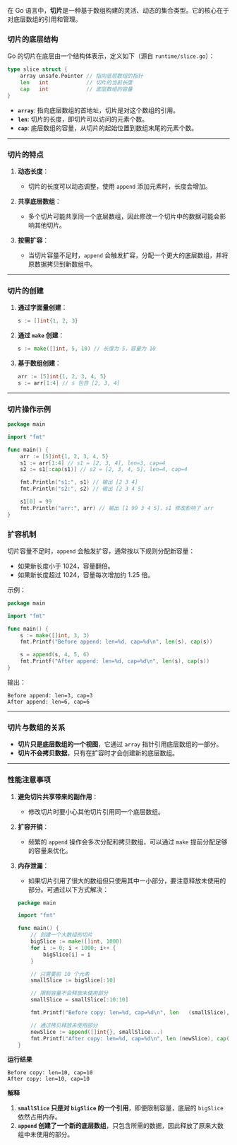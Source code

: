 在 Go 语言中，**切片**是一种基于数组构建的灵活、动态的集合类型。它的核心在于对底层数组的引用和管理。

### **切片的底层结构**

Go 的切片在底层由一个结构体表示，定义如下（源自 `runtime/slice.go`）：

```go
type slice struct {
    array unsafe.Pointer // 指向底层数组的指针
    len   int            // 切片的当前长度
    cap   int            // 底层数组的容量
}
```

- **`array`**: 指向底层数组的首地址，切片是对这个数组的引用。
- **`len`**: 切片的长度，即切片可以访问的元素个数。
- **`cap`**: 底层数组的容量，从切片的起始位置到数组末尾的元素个数。

---

### **切片的特点**

1. **动态长度**：
   - 切片的长度可以动态调整，使用 `append` 添加元素时，长度会增加。
   
2. **共享底层数组**：
   - 多个切片可能共享同一个底层数组，因此修改一个切片中的数据可能会影响其他切片。

3. **按需扩容**：
   - 当切片容量不足时，`append` 会触发扩容，分配一个更大的底层数组，并将原数据拷贝到新数组中。

---

### **切片的创建**

1. **通过字面量创建**：
   ```go
   s := []int{1, 2, 3}
   ```

2. **通过 `make` 创建**：
   ```go
   s := make([]int, 5, 10) // 长度为 5，容量为 10
   ```

3. **基于数组创建**：
   ```go
   arr := [5]int{1, 2, 3, 4, 5}
   s := arr[1:4] // s 包含 [2, 3, 4]
   ```

---

### **切片操作示例**

```go
package main

import "fmt"

func main() {
    arr := [5]int{1, 2, 3, 4, 5}
    s1 := arr[1:4] // s1 = [2, 3, 4], len=3, cap=4
    s2 := s1[:cap(s1)] // s2 = [2, 3, 4, 5], len=4, cap=4

    fmt.Println("s1:", s1) // 输出 [2 3 4]
    fmt.Println("s2:", s2) // 输出 [2 3 4 5]

    s1[0] = 99
    fmt.Println("arr:", arr) // 输出 [1 99 3 4 5]，s1 修改影响了 arr
}
```

### **扩容机制**

切片容量不足时，`append` 会触发扩容，通常按以下规则分配新容量：
- 如果新长度小于 1024，容量翻倍。
- 如果新长度超过 1024，容量每次增加约 1.25 倍。

示例：

```go
package main

import "fmt"

func main() {
    s := make([]int, 3, 3)
    fmt.Printf("Before append: len=%d, cap=%d\n", len(s), cap(s))

    s = append(s, 4, 5, 6)
    fmt.Printf("After append: len=%d, cap=%d\n", len(s), cap(s))
}
```

输出：
```
Before append: len=3, cap=3
After append: len=6, cap=6
```

---

### **切片与数组的关系**

- **切片只是底层数组的一个视图**，它通过 `array` 指针引用底层数组的一部分。
- **切片不会拷贝数据**，只有在扩容时才会创建新的底层数组。

---

### **性能注意事项**

1. **避免切片共享带来的副作用**：
   - 修改切片时要小心其他切片引用同一个底层数组。

2. **扩容开销**：
   - 频繁的 `append` 操作会多次分配和拷贝数组，可以通过 `make` 提前分配足够的容量来优化。

3. **内存泄漏**：
   - 如果切片引用了很大的数组但只使用其中一小部分，要注意释放未使用的部分。可通过以下方式解决：
   ```go
   package main

   import "fmt"

   func main() {
       // 创建一个大数组的切片
       bigSlice := make([]int, 1000)
       for i := 0; i < 1000; i++ {
           bigSlice[i] = i
       }

       // 只需要前 10 个元素
       smallSlice := bigSlice[:10]

       // 限制容量不会释放未使用部分
       smallSlice = smallSlice[:10:10]

       fmt.Printf("Before copy: len=%d, cap=%d\n", len   (smallSlice), cap(smallSlice))

       // 通过拷贝释放未使用部分
       newSlice := append([]int{}, smallSlice...)
       fmt.Printf("After copy: len=%d, cap=%d\n", len (newSlice), cap(newSlice))
   }

   ```
**运行结果**

```
Before copy: len=10, cap=10
After copy: len=10, cap=10
```

**解释**

1. **`smallSlice` 只是对 `bigSlice` 的一个引用**，即便限制容量，底层的 `bigSlice` 依然占用内存。
2. **`append` 创建了一个新的底层数组**，只包含所需的数据，因此释放了原来大数组中未使用的部分。